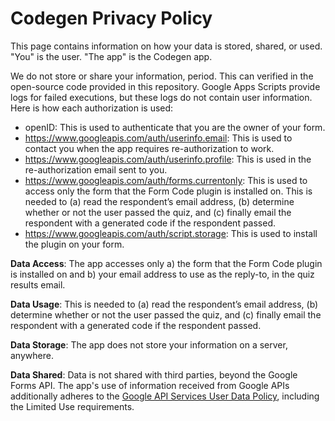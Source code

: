 # Codegen Privacy Policy

This page contains information on how your data is stored, shared, or used. "You" is the user. "The app" is the Codegen app.

We do not store or share your information, period. This can verified in the open-source code provided in this repository. Google Apps Scripts provide logs for failed executions, but these logs do not contain user information. Here is how each authorization is used:

- openID: This is used to authenticate that you are the owner of your form.
- https://www.googleapis.com/auth/userinfo.email: This is used to contact you when the app requires re-authorization to work.
- https://www.googleapis.com/auth/userinfo.profile: This is used in the re-authorization email sent to you.
- https://www.googleapis.com/auth/forms.currentonly: This is used to access only the form that the Form Code plugin is installed on. This is needed to (a) read the respondent’s email address, (b) determine whether or not the user passed the quiz, and (c) finally email the respondent with a generated code if the respondent passed.
- https://www.googleapis.com/auth/script.storage: This is used to install the plugin on your form.

**Data Access**: The app accesses only a) the form that the Form Code plugin is installed on and b) your email address to use as the reply-to, in the quiz results email.

**Data Usage**: This is needed to (a) read the respondent’s email address, (b) determine whether or not the user passed the quiz, and (c) finally email the respondent with a generated code if the respondent passed.

**Data Storage**: The app does not store your information on a server, anywhere.

**Data Shared**: Data is not shared with third parties, beyond the Google Forms API. The app's use of information received from Google APIs additionally adheres to the [Google API Services User Data Policy](https://developers.google.com/terms/api-services-user-data-policy#additional_requirements_for_specific_api_scopes), including the Limited Use requirements.